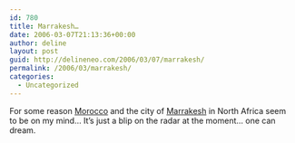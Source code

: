 ```yaml
---
id: 780
title: Marrakesh…
date: 2006-03-07T21:13:36+00:00
author: deline
layout: post
guid: http://delineneo.com/2006/03/07/marrakesh/
permalink: /2006/03/marrakesh/
categories:
  - Uncategorized
---
```

For some reason [Morocco](http://www.shunya.net/Pictures/Morocco/Morocco.htm) and the city of [Marrakesh](http://en.wikipedia.org/wiki/Marrakech) in North Africa seem to be on my mind&#8230; It&#8217;s just a blip on the radar at the moment&#8230; one can dream.